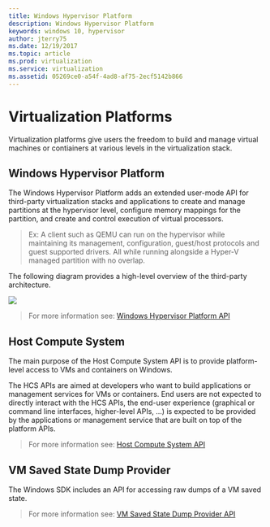 ```yaml
---
title: Windows Hypervisor Platform
description: Windows Hypervisor Platform
keywords: windows 10, hypervisor
author: jterry75
ms.date: 12/19/2017
ms.topic: article
ms.prod: virtualization
ms.service: virtualization
ms.assetid: 05269ce0-a54f-4ad8-af75-2ecf5142b866
---
```

# Virtualization Platforms
Virtualization platforms give users the freedom to build and manage virtual machines or contiainers at various levels in the virtualization stack.

## Windows Hypervisor Platform

The Windows Hypervisor Platform adds an extended user-mode API for third-party virtualization stacks and applications to create and manage partitions at the hypervisor level, configure memory mappings for the partition, and create and control execution of virtual processors.

> Ex: A client such as QEMU can run on the hypervisor while maintaining its management, configuration, guest/host protocols and guest supported drivers. All while running alongside a Hyper-V managed partition with no overlap.

The following diagram provides a high-level overview of the third-party architecture.

![](./media/windows-hypervisor-platform-architecture.png)
> For more information see: [Windows Hypervisor Platform API](./hypervisor-platform/hypervisor-platform.md)

## Host Compute System
The main purpose of the Host Compute System API is to provide platform-level access to VMs and containers on Windows.

The HCS APIs are aimed at developers who want to build applications or management services for VMs or containers. End users are not expected to directly interact with the HCS APIs, the end-user experience (graphical or command line interfaces, higher-level APIs, …) is expected to be provided by the applications or management service that are built on top of the platform APIs.
 
> For more information see: [Host Compute System API](./hcs/hcs.md)

## VM Saved State Dump Provider

The Windows SDK includes an API for accessing raw dumps of a VM saved state.
 >For more information see: [VM Saved State Dump Provider API](./vm-dump-provider/vm-dump-provider.md)

